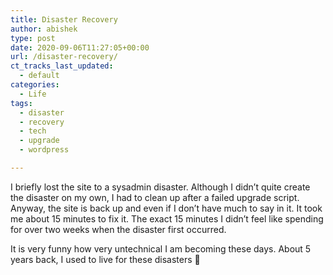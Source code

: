 ```yaml
---
title: Disaster Recovery
author: abishek
type: post
date: 2020-09-06T11:27:05+00:00
url: /disaster-recovery/
ct_tracks_last_updated:
  - default
categories:
  - Life
tags:
  - disaster
  - recovery
  - tech
  - upgrade
  - wordpress

---
```

I briefly lost the site to a sysadmin disaster. Although I didn&#8217;t quite create the disaster on my own, I had to clean up after a failed upgrade script. Anyway, the site is back up and even if I don&#8217;t have much to say in it. It took me about 15 minutes to fix it. The exact 15 minutes I didn&#8217;t feel like spending for over two weeks when the disaster first occurred. 

It is very funny how very untechnical I am becoming these days. About 5 years back, I used to live for these disasters 🙂